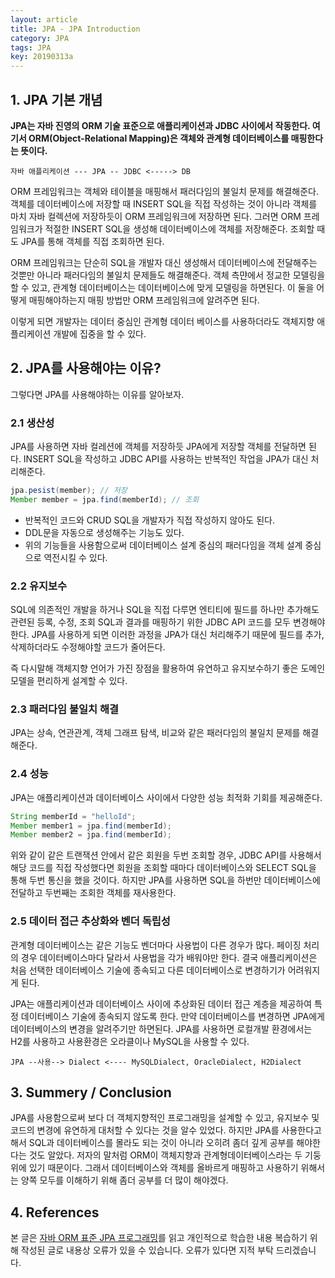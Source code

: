 ```yaml
---
layout: article
title: JPA - JPA Introduction
category: JPA
tags: JPA
key: 20190313a
---
```


## 1. JPA 기본 개념

**JPA는 자바 진영의 ORM 기술 표준으로 애플리케이션과 JDBC 사이에서 작동한다.
여기서 ORM(Object-Relational Mapping)은 객체와 관계형 데이터베이스를
매핑한다는 뜻이다.**

```
자바 애플리케이션 --- JPA -- JDBC <-----> DB
```

ORM 프레임워크는 객체와 테이블을 매핑해서 패러다임의 불일치 문제를 해결해준다.
객체를 데이터베이스에 저장할 때 INSERT SQL을 직접 작성하는 것이 아니라 객체를
마치 자바 컬렉션에 저장하듯이 ORM 프레임워크에 저장하면 된다. 그러면 ORM 프레임워크가
적절한 INSERT SQL을 생성해 데이터베이스에 객체를 저장해준다. 조회할 때도 JPA를 통해
객체를 직접 조회하면 된다.

ORM 프레임워크는 단순히 SQL을 개발자 대신 생성해서 데이터베이스에 전달해주는 것뿐만
아니라 패러다임의 불일치 문제들도 해결해준다. 객체 측먄에서 정교한 모델링을 할 수 있고,
관계형 데이터베이스는 데이터베이스에 맞게 모델링을 하면된다. 이 둘을 어떻게 매핑해야하는지
매핑 방법만 ORM 프레임워크에 알려주면 된다.

이렇게 되면 개발자는 데이터 중심인 관계형 데이터 베이스를 사용하더라도 객체지향 애플리케이션
개발에 집중을 할 수 있다.

## 2. JPA를 사용해야는 이유?

그렇다면 JPA를 사용해야하는 이유를 알아보자.

### 2.1 생산성

JPA를 사용하면 자바 컬레션에 객체를 저장하듯 JPA에게 저장할 객체를 전달하면 된다. INSERT
SQL을 작성하고 JDBC API를 사용하는 반복적인 작업을 JPA가 대신 처리해준다.

```java
jpa.pesist(member); // 저장
Member member = jpa.find(memberId); // 조회
```

- 반복적인 코드와 CRUD SQL을 개발자가 직접 작성하지 않아도 된다.
- DDL문을 자동으로 생성해주는 기능도 있다.
- 위의 기능들을 사용함으로써 데이터베이스 설계 중심의 패러다임을 객체 설계 중심으로 역전시킬 수 있다.

### 2.2 유지보수

SQL에 의존적인 개발을 하거나 SQL을 직접 다루면 엔티티에 필드를 하나만 추가해도 관련된 등록, 수정, 조회
SQL과 결과를 매핑하기 위한 JDBC API 코드를 모두 변경해야한다. JPA를 사용하게 되면 이러한 과정을 JPA가
대신 처리해주기 때문에 필드를 추가, 삭제하더라도 수정해야할 코드가 줄어든다.

즉 다시말해 객체지향 언어가 가진 장점을 활용하여 유연하고 유지보수하기 좋은 도메인 모델을 편리하게 설계할
수 있다.

### 2.3 패러다임 불일치 해결

JPA는 상속, 연관관계, 객체 그래프 탐색, 비교와 같은 패러다임의 불일치 문제를 해결해준다.

### 2.4 성능

JPA는 애플리케이션과 데이터베이스 사이에서 다양한 성능 최적화 기회를 제공해준다.

```java
String memberId = "helloId";
Member member1 = jpa.find(memberId);
Member member2 = jpa.find(memberId);
```

위와 같이 같은 트랜잭션 안에서 같은 회원을 두번 조회할 경우, JDBC API를 사용해서 해당 코드를 직접 작성했다면
회원을 조회할 때마다 데이터베이스와 SELECT SQL을 통해 두번 통신을 했을 것이다. 하지만 JPA를 사용하면
SQL을 하번만 데이터베이스에 전달하고 두번째는 조회한 객체를 재사용한다.

### 2.5 데이터 접근 추상화와 벤더 독립성

관계형 데이터베이스는 같은 기능도 벤더마다 사용법이 다른 경우가 많다. 페이징 처리의 경우 데이터베이스마다
달라서 사용법을 각가 배워야만 한다. 결국 애플리케이션은 처음 선택한 데이터베이스 기술에 종속되고 다른 데이터베이스로
변경하기가 어려워지게 된다.

JPA는 애플리케이션과 데이터베이스 사이에 추상화된 데이터 접근 계층을 제공하여 특정 데이터베이스 기술에 종속되지
않도록 한다. 만약 데이터베이스를 변경하면 JPA에게 데이터베이스의 변경을 알려주기만 하면된다. JPA를 사용하면
로컬개발 환경에서는 H2를 사용하고 사용환경은 오라클이나 MySQL을 사용할 수 있다.

```
JPA --사용--> Dialect <---- MySQLDialect, OracleDialect, H2Dialect
```

## 3. Summery / Conclusion

JPA를 사용함으로써 보다 더 객체지향적인 프로그래밍을 설계할 수 있고, 유지보수 및 코드의 변경에 유연하게
대처할 수 있다는 것을 알수 있었다. 하지만 JPA를 사용한다고 해서 SQL과 데이터베이스를 몰라도 되는 것이 아니라
오히려 좀더 깊게 공부를 해야한다는 것도 알았다. 저자의 말처럼 ORM이 객체지향과 관계형데이터베이스라는 두
기둥 위에 있기 때문이다. 그래서 데이터베이스와 객체를 올바르게 매핑하고 사용하기 위해서는 양쪽 모두를 이해하기
위해 좀더 공부를 더 많이 해야겠다.

## 4. References

본 글은 [자바 ORM 표준 JPA 프로그래밍](https://book.naver.com/bookdb/book_detail.nhn?bid=9252528)를 읽고 개인적으로
학습한 내용 복습하기 위해 작성된 글로 내용상 오류가 있을 수 있습니다. 오류가 있다면 지적 부탁 드리겠습니다.
